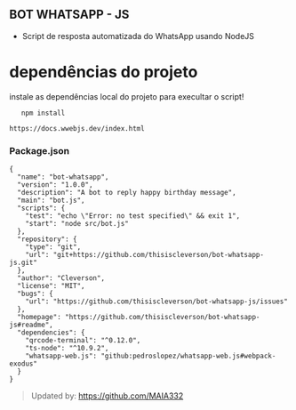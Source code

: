 ## BOT WHATSAPP - JS

* Script de resposta automatizada do WhatsApp usando NodeJS

 # dependências do projeto
 instale as dependências local do projeto para execultar o script!
 ```shell
    npm install
 ```



 ```
 https://docs.wwebjs.dev/index.html
 ```

### Package.json
```
{
  "name": "bot-whatsapp",
  "version": "1.0.0",
  "description": "A bot to reply happy birthday message",
  "main": "bot.js",
  "scripts": {
    "test": "echo \"Error: no test specified\" && exit 1",
    "start": "node src/bot.js"
  },
  "repository": {
    "type": "git",
    "url": "git+https://github.com/thisiscleverson/bot-whatsapp-js.git"
  },
  "author": "Cleverson",
  "license": "MIT",
  "bugs": {
    "url": "https://github.com/thisiscleverson/bot-whatsapp-js/issues"
  },
  "homepage": "https://github.com/thisiscleverson/bot-whatsapp-js#readme",
  "dependencies": {
    "qrcode-terminal": "^0.12.0",
    "ts-node": "^10.9.2",
    "whatsapp-web.js": "github:pedroslopez/whatsapp-web.js#webpack-exodus"
  }
}
```

> Updated by: https://github.com/MAIA332